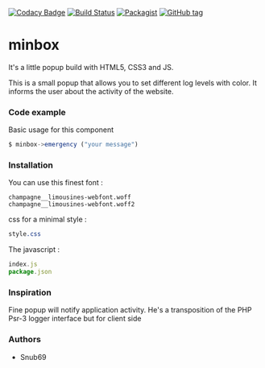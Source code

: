 [![Codacy Badge](https://api.codacy.com/project/badge/Grade/16c5555ee5284f558d27f1dfd3163476)](https://www.codacy.com/app/Snub69/minbox?utm_source=github.com&amp;utm_medium=referral&amp;utm_content=Snub69/minbox&amp;utm_campaign=Badge_Grade)
[![Build Status](https://travis-ci.org/Snub69/minbox.svg?branch=master)](https://travis-ci.org/Snub69/minbox)
[![Packagist](https://img.shields.io/packagist/l/doctrine/orm.svg)]()
[![GitHub tag](https://img.shields.io/github/tag/expressjs/minbox.svg)]()

# minbox

It's a little popup build with HTML5, CSS3 and JS.

This is a small popup that allows you to set different log levels with color. It informs the user about the activity of the website.
### Code example
Basic usage for this component
```js
$ minbox->emergency ("your message")
```
### Installation
You can use this finest font :

```font
champagne__limousines-webfont.woff
champagne__limousines-webfont.woff2
```
css for a minimal style :
```css
style.css
```
The javascript :
```js
index.js
package.json
```
### Inspiration
Fine popup will notify application activity. He's a transposition of the PHP Psr-3 logger interface but for client side

### Authors
* Snub69
